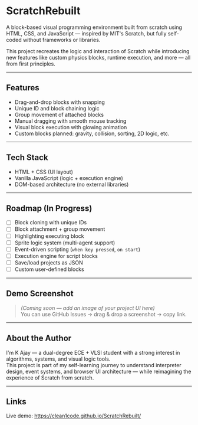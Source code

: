 # ScratchRebuilt

A block-based visual programming environment built from scratch using HTML, CSS, and JavaScript — inspired by MIT's Scratch, but fully self-coded without frameworks or libraries.

This project recreates the logic and interaction of Scratch while introducing new features like custom physics blocks, runtime execution, and more — all from first principles.

---

##  Features

-  Drag-and-drop blocks with snapping
-  Unique ID and block chaining logic
-  Group movement of attached blocks
-  Manual dragging with smooth mouse tracking
-  Visual block execution with glowing animation
-  Custom blocks planned: gravity, collision, sorting, 2D logic, etc.

---

##  Tech Stack

- HTML + CSS (UI layout)
- Vanilla JavaScript (logic + execution engine)
- DOM-based architecture (no external libraries)

---

##  Roadmap (In Progress)

- [ ] Block cloning with unique IDs
- [ ] Block attachment + group movement
- [ ] Highlighting executing block
- [ ] Sprite logic system (multi-agent support)
- [ ] Event-driven scripting (`when key pressed`, `on start`)
- [ ] Execution engine for script blocks
- [ ] Save/load projects as JSON
- [ ] Custom user-defined blocks

---

##  Demo Screenshot

> *(Coming soon — add an image of your project UI here)*  
> You can use GitHub Issues → drag & drop a screenshot → copy link.

---


##  About the Author

I'm K Ajay — a dual-degree ECE + VLSI student with a strong interest in algorithms, systems, and visual logic tools.  
This project is part of my self-learning journey to understand interpreter design, event systems, and browser UI architecture — while reimagining the experience of Scratch from scratch.

---

##  Links
Live demo: https://clean1code.github.io/ScratchRebuilt/
